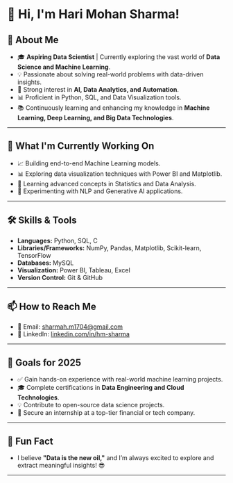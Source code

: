 # 👋 Hi, I'm Hari Mohan Sharma!

## 🚀 About Me
- 🎓 **Aspiring Data Scientist** | Currently exploring the vast world of **Data Science and Machine Learning**.
- 💡 Passionate about solving real-world problems with data-driven insights.
- 🧠 Strong interest in **AI, Data Analytics, and Automation**.
- 📊 Proficient in Python, SQL, and Data Visualization tools.
- 📚 Continuously learning and enhancing my knowledge in **Machine Learning, Deep Learning, and Big Data Technologies**.

---

## 🔭 What I'm Currently Working On
- 📈 Building end-to-end Machine Learning models.
- 📊 Exploring data visualization techniques with Power BI and Matplotlib.
- 📝 Learning advanced concepts in Statistics and Data Analysis.
- 🤖 Experimenting with NLP and Generative AI applications.

---

## 🛠️ Skills & Tools
- **Languages:** Python, SQL, C
- **Libraries/Frameworks:** NumPy, Pandas, Matplotlib, Scikit-learn, TensorFlow
- **Databases:** MySQL
- **Visualization:** Power BI, Tableau, Excel
- **Version Control:** Git & GitHub

---

## 📫 How to Reach Me
- 📧 Email: [sharmah.m1704@gmail.com](mailto:sharmah.m1704@gmail.com)
- 💼 LinkedIn: [linkedin.com/in/hm-sharma](https://www.linkedin.com/in/hm-sharma-)

---

## 🎯 Goals for 2025
- ✅ Gain hands-on experience with real-world machine learning projects.
- 🎓 Complete certifications in **Data Engineering and Cloud Technologies**.
- 💡 Contribute to open-source data science projects.
- 🚀 Secure an internship at a top-tier financial or tech company.

---

## 🌱 Fun Fact
- I believe **"Data is the new oil,"** and I’m always excited to explore and extract meaningful insights! 😎

---

